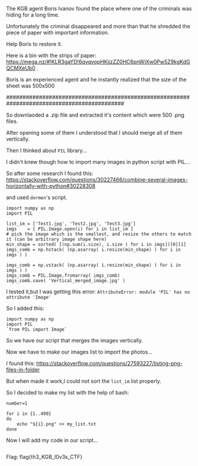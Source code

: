 The KGB agent Boris Ivanov found the place where one of the criminals was hiding for a long time. 

Unfortunately the criminal disappeared and more than that he shredded the piece of paper with important information. 

Help Boris to restore it. 

Here is a bin with the strips of paper: https://mega.nz/#!KLR3gaYD!6qvqvopHKjjzZZ0HC6pnWjXw0Pw5Z9kgKdGQCMXeUb0 .

Boris is an experienced agent and he instantly realized that the size of the sheet was 500x500

############################################################################################

So downlaoded a .zip file and extracted it's content which were 500 .png files.

After opening some of them I understood that I should merge all of them vertically.

Then I thinked about `PIL` library...

I didn't knew though how to import many images in python script with PIL...

So after some research I found this: https://stackoverflow.com/questions/30227466/combine-several-images-horizontally-with-python#30228308

and used `dermen`'s script.

```
import numpy as np
import PIL

list_im = ['Test1.jpg', 'Test2.jpg', 'Test3.jpg']
imgs    = [ PIL.Image.open(i) for i in list_im ]
# pick the image which is the smallest, and resize the others to match it (can be arbitrary image shape here)
min_shape = sorted( [(np.sum(i.size), i.size ) for i in imgs])[0][1]
imgs_comb = np.hstack( (np.asarray( i.resize(min_shape) ) for i in imgs ) )

imgs_comb = np.vstack( (np.asarray( i.resize(min_shape) ) for i in imgs ) )
imgs_comb = PIL.Image.fromarray( imgs_comb)
imgs_comb.save( 'Vertical_merged_image.jpg' )
```
I tested it,but I was getting this error:
`AttributeError: module 'PIL' has no attribute 'Image'`

So I added this:
```
import numpy as np
import PIL
`from PIL import Image`
```

So we have our script that merges the images vertically.

Now we have to make our images list to import the photos...

I found this: https://stackoverflow.com/questions/27593227/listing-png-files-in-folder

But when made it work,I could not sort the `list_im` list properly.

So I decided to make my list with the help of bash:
```
number=1

for i in {1..499}
do
    echo "${i}.png" >> my_list.txt
done
```

Now I will add my code in our script...

```

```

Flag: flag{th3_KGB_l0v3s_CTF}
